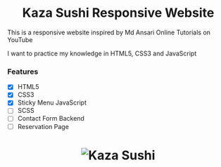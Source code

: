 <h1 align="center">Kaza Sushi Responsive Website</h1>

<p>This is a responsive website inspired by Md Ansari Online Tutorials on YouTube</p>
<p>I want to practice my knowledge in HTML5, CSS3 and JavaScript</p>

### Features

- [x] HTML5
- [x] CSS3
- [x] Sticky Menu JavaScript
- [ ] SCSS
- [ ] Contact Form Backend
- [ ] Reservation Page

<h1 align="center">
  <img alt="Kaza Sushi" src="home_website.png" />
</h1>
